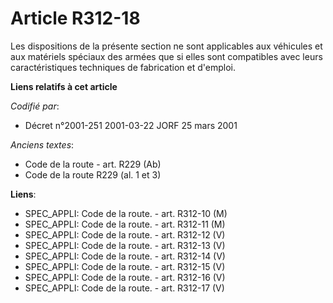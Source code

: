 # Article R312-18

Les dispositions de la présente section ne sont applicables aux véhicules et aux matériels spéciaux des armées que si elles
sont compatibles avec leurs caractéristiques techniques de fabrication et d'emploi.

**Liens relatifs à cet article**

_Codifié par_:

  - Décret n°2001-251 2001-03-22 JORF 25 mars 2001

_Anciens textes_:

  - Code de la route - art. R229 (Ab)
  - Code de la route R229 (al. 1 et 3)

**Liens**:

  - SPEC_APPLI: Code de la route. - art. R312-10 (M)
  - SPEC_APPLI: Code de la route. - art. R312-11 (M)
  - SPEC_APPLI: Code de la route. - art. R312-12 (V)
  - SPEC_APPLI: Code de la route. - art. R312-13 (V)
  - SPEC_APPLI: Code de la route. - art. R312-14 (V)
  - SPEC_APPLI: Code de la route. - art. R312-15 (V)
  - SPEC_APPLI: Code de la route. - art. R312-16 (V)
  - SPEC_APPLI: Code de la route. - art. R312-17 (V)

